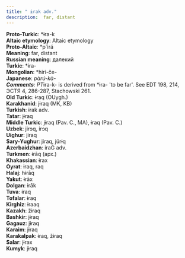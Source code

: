 ```yaml
---
title: " ɨrak adv."
description:  far, distant
---
```


<strong>Proto-Turkic</strong>:  *ɨra-k<br>
<strong>Altaic etymology</strong>:  Altaic etymology<br>
<strong> Proto-Altaic</strong>:  *p`ìrá<br>
<strong>Meaning</strong>:  far, distant<br>
<strong>Russian meaning</strong>:  далекий<br>
<strong>Turkic</strong>:  *ɨra-<br>
<strong>Mongolian</strong>:  *hiri-če-<br>
<strong>Japanese</strong>:  *pàrú-kà-<br>
<strong>Comments</strong>:  PT*ɨra-k- is derived from *ɨra- 'to be far'. See EDT 198, 214, ЭСТЯ 4, 286-287, Stachowski 261.<br>
<strong>Old Turkic</strong>:  ɨraq (OUygh.)<br>
<strong>Karakhanid</strong>:  jɨraq (MK, KB)<br>
<strong>Turkish</strong>:  ɨrak adv.<br>
<strong>Tatar</strong>:  jɨraq<br>
<strong>Middle Turkic</strong>:  jɨraq (Pav. C., MA), ɨraq (Pav. C.)<br>
<strong>Uzbek</strong>:  jirɔq, irɔq<br>
<strong>Uighur</strong>:  jiraq<br>
<strong>Sary-Yughur</strong>:  jiraq, jürɨq<br>
<strong>Azerbaidzhan</strong>:  iraG adv.<br>
<strong>Turkmen</strong>:  ɨrāq (арх.)<br>
<strong>Khakassian</strong>:  ɨrax<br>
<strong>Oyrat</strong>:  ɨraq, raq<br>
<strong>Halaj</strong>:  hɨrāq<br>
<strong>Yakut</strong>:  ɨrāx<br>
<strong>Dolgan</strong>:  ɨrāk<br>
<strong>Tuva</strong>:  ɨraq<br>
<strong>Tofalar</strong>:  ɨraq<br>
<strong>Kirghiz</strong>:  ɨraaq<br>
<strong>Kazakh</strong>:  žɨraq<br>
<strong>Bashkir</strong>:  jɨraq<br>
<strong>Gagauz</strong>:  jɨraq<br>
<strong>Karaim</strong>:  jɨraq<br>
<strong>Karakalpak</strong>:  ɨraq, žɨraq<br>
<strong>Salar</strong>:  jɨrax<br>
<strong>Kumyk</strong>:  jɨraq<br>


